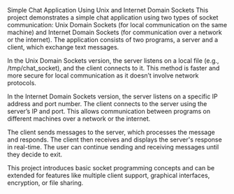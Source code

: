 Simple Chat Application Using Unix and Internet Domain Sockets
This project demonstrates a simple chat application using two types of socket communication: Unix Domain Sockets (for local communication on the same machine) and Internet Domain Sockets (for communication over a network or the internet). The application consists of two programs, a server and a client, which exchange text messages.

In the Unix Domain Sockets version, the server listens on a local file (e.g., /tmp/chat_socket), and the client connects to it. This method is faster and more secure for local communication as it doesn’t involve network protocols.

In the Internet Domain Sockets version, the server listens on a specific IP address and port number. The client connects to the server using the server’s IP and port. This allows communication between programs on different machines over a network or the internet.

The client sends messages to the server, which processes the message and responds. The client then receives and displays the server's response in real-time. The user can continue sending and receiving messages until they decide to exit.

This project introduces basic socket programming concepts and can be extended for features like multiple client support, graphical interfaces, encryption, or file sharing.
